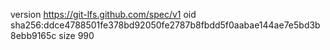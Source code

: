 version https://git-lfs.github.com/spec/v1
oid sha256:ddce4788501fe378bd92050fe2787b8fbdd5f0aabae144ae7e5bd3b8ebb9165c
size 990
